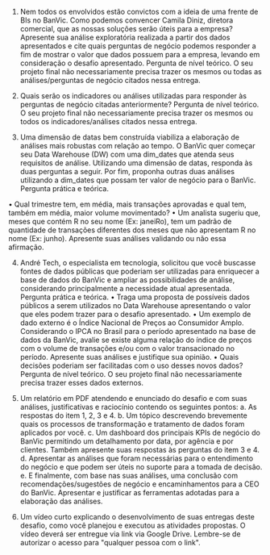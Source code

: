 1. Nem todos os envolvidos estão convictos com a ideia de uma frente de BIs no BanVic. Como podemos convencer Camila Diniz, diretora comercial,  que as nossas soluções serão úteis para a empresa? Apresente sua análise exploratória realizada a partir dos dados apresentados e cite quais perguntas de negócio podemos responder a fim de mostrar o valor que dados possuem para a empresa, levando em consideração o desafio apresentado. Pergunta de nível teórico. O seu projeto final não necessariamente precisa trazer os mesmos ou todas as análises/perguntas de negócio citados nessa entrega.


2. Quais serão os indicadores ou análises utilizadas para responder às perguntas de negócio citadas anteriormente? Pergunta de nível teórico. O seu projeto final não necessariamente precisa trazer os mesmos ou todos os indicadores/análises citados nessa entrega.


3. Uma dimensão de datas bem construída viabiliza a elaboração de análises mais robustas com relação ao tempo. O BanVic quer começar seu Data Warehouse (DW) com uma dim_dates que atenda seus requisitos de análise. Utilizando uma dimensão de datas, responda às duas perguntas a seguir. Por fim, proponha outras duas análises utilizando a dim_dates que possam ter valor de negócio para o BanVic. Pergunta prática e teórica.

• Qual trimestre tem, em média, mais transações aprovadas e qual tem, também em média,  maior volume movimentado?
• Um analista sugeriu que, meses que contém R no seu nome (Ex: janeiRo), tem um padrão de quantidade de transações diferentes dos meses que não apresentam R no nome (Ex: junho). Apresente suas análises validando ou não essa afirmação.

4. André Tech, o especialista em tecnologia, solicitou que você buscasse fontes de dados públicas que poderiam ser utilizadas para enriquecer a base de dados do BanVic e ampliar as possibilidades de análise, considerando principalmente a necessidade atual apresentada. Pergunta prática e teórica.
• Traga uma proposta de possíveis dados públicos a serem utilizados no Data Warehouse apresentando o valor que eles podem trazer para o desafio apresentado. 
• Um exemplo de dado externo é o Índice Nacional de Preços ao Consumidor Amplo. Considerando o IPCA no Brasil para o período apresentado na base de dados da BanVic, avalie se existe alguma relação do índice de preços com o volume de transações e/ou com o valor transacionado no período. Apresente suas análises e justifique sua opinião.
• Quais decisões poderiam ser facilitadas com o uso desses novos dados? Pergunta de nível teórico. O seu projeto final não necessariamente precisa trazer esses dados externos.

5. Um relatório em PDF atendendo e enunciado do desafio e com suas análises, justificativas e raciocínio contendo os seguintes pontos:
a. As respostas do item 1, 2, 3 e 4.
b. Um tópico descrevendo brevemente quais os processos de transformação e tratamento de dados foram aplicados por você.
c. Um dashboard dos principais KPIs de negócio do BanVic permitindo um detalhamento por data, por agência e por clientes. Também apresente suas respostas às perguntas do item 3 e 4.
d. Apresentar as análises que foram necessárias para o entendimento do negócio e que podem ser úteis no suporte para a tomada de decisão.
e. E finalmente, com base nas suas análises, uma conclusão com recomendações/sugestões de negócio e encaminhamentos para a CEO do BanVic.
Apresentar e justificar as ferramentas adotadas para a elaboração das análises.

6. Um vídeo curto explicando o desenvolvimento de suas entregas deste desafio, como você planejou e executou as atividades propostas. O vídeo deverá ser entregue via link via Google Drive. Lembre-se de autorizar o acesso para "qualquer pessoa com o link".

